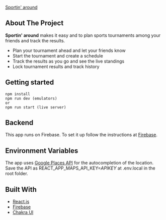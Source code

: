[Sportin' around](https://sportin-around.web.app)

## About The Project

**Sportin' around** makes it easy and to plan sports tournaments among your friends and track the results. 

* Plan your tournament ahead and let your friends know
* Start the tournament and create a schedule
* Track the results as you go and see the live standings
* Lock tournament results and track history


## Getting started

```
npm install
npm run dev (emulators)
or
npm run start (live server)
```

## Backend

This app runs on Firebase. To set it up follow the instructions at [Firebase](https://firebase.google.com/docs/guides).

## Environment Variables

The app uses [Google Places API](https://developers.google.com/maps/documentation/places/web-service/overview) for the autocompletion of the location. Save the API as REACT_APP_MAPS_API_KEY=*APIKEY* at .env.local in the root folder.

## Built With

* [React.js](https://reactjs.org/)
* [Firebase](https://firebase.google.com/)
* [Chakra UI](https://chakra-ui.com/)

